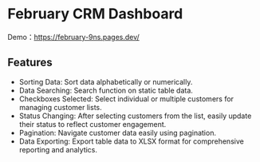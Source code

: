 # February CRM Dashboard

Demo：https://february-9ns.pages.dev/

## Features

* Sorting Data: Sort data alphabetically or numerically.
* Data Searching: Search function on static table data.
* Checkboxes Selected: Select individual or multiple customers for managing customer lists.
* Status Changing: After selecting customers from the list, easily update their status to reflect customer engagement.
* Pagination: Navigate customer data easily using pagination.
* Data Exporting: Export table data to XLSX format for comprehensive reporting and analytics.
